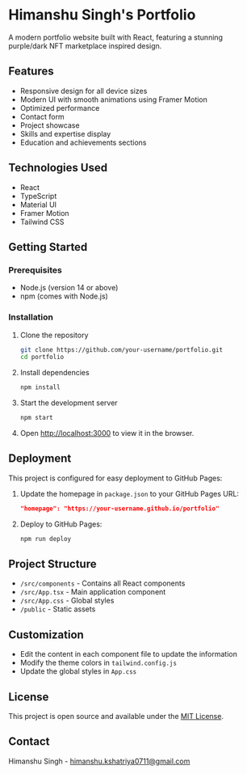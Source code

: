 # Himanshu Singh's Portfolio

A modern portfolio website built with React, featuring a stunning purple/dark NFT marketplace inspired design.

## Features

- Responsive design for all device sizes
- Modern UI with smooth animations using Framer Motion
- Optimized performance
- Contact form
- Project showcase
- Skills and expertise display
- Education and achievements sections

## Technologies Used

- React
- TypeScript
- Material UI
- Framer Motion
- Tailwind CSS

## Getting Started

### Prerequisites

- Node.js (version 14 or above)
- npm (comes with Node.js)

### Installation

1. Clone the repository
   ```bash
   git clone https://github.com/your-username/portfolio.git
   cd portfolio
   ```

2. Install dependencies
   ```bash
   npm install
   ```

3. Start the development server
   ```bash
   npm start
   ```

4. Open [http://localhost:3000](http://localhost:3000) to view it in the browser.

## Deployment

This project is configured for easy deployment to GitHub Pages:

1. Update the homepage in `package.json` to your GitHub Pages URL:
   ```json
   "homepage": "https://your-username.github.io/portfolio"
   ```

2. Deploy to GitHub Pages:
   ```bash
   npm run deploy
   ```

## Project Structure

- `/src/components` - Contains all React components
- `/src/App.tsx` - Main application component
- `/src/App.css` - Global styles
- `/public` - Static assets

## Customization

- Edit the content in each component file to update the information
- Modify the theme colors in `tailwind.config.js`
- Update the global styles in `App.css`

## License

This project is open source and available under the [MIT License](LICENSE).

## Contact

Himanshu Singh - [himanshu.kshatriya0711@gmail.com](mailto:himanshu.kshatriya0711@gmail.com)
